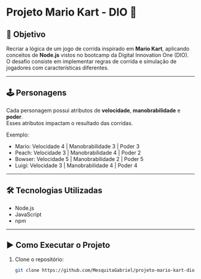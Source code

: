 # Projeto Mario Kart - DIO 🚀

## 🎯 Objetivo
Recriar a lógica de um jogo de corrida inspirado em **Mario Kart**, aplicando conceitos de **Node.js** vistos no bootcamp da Digital Innovation One (DIO).  
O desafio consiste em implementar regras de corrida e simulação de jogadores com características diferentes.

---

## 🕹️ Personagens
Cada personagem possui atributos de **velocidade**, **manobrabilidade** e **poder**.  
Esses atributos impactam o resultado das corridas.

Exemplo:
- Mario: Velocidade 4 | Manobrabilidade 3 | Poder 3  
- Peach: Velocidade 3 | Manobrabilidade 4 | Poder 2  
- Bowser: Velocidade 5 | Manobrabilidade 2 | Poder 5  
- Luigi: Velocidade 3 | Manobrabilidade 4 | Poder 4  

---

## 🛠️ Tecnologias Utilizadas
- Node.js  
- JavaScript  
- npm  

---

## ▶️ Como Executar o Projeto
1. Clone o repositório:
   ```bash
   git clone https://github.com/MesquitaGabriel/projeto-mario-kart-dio.git
